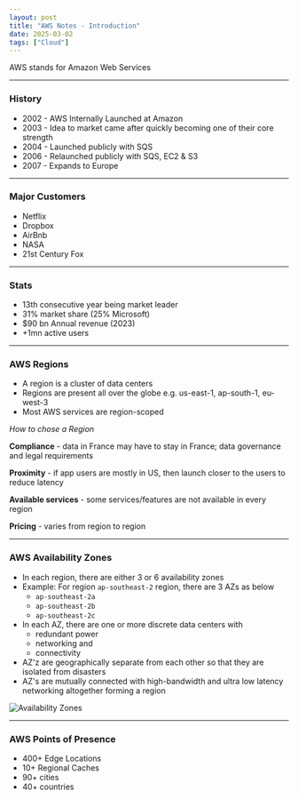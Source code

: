```yaml
---
layout: post
title: "AWS Notes - Introduction"
date: 2025-03-02
tags: ["Cloud"]
---
```


AWS stands for Amazon Web Services

---

### History

- 2002 - AWS Internally Launched at Amazon
- 2003 - Idea to market came after quickly becoming one of their core strength
- 2004 - Launched publicly with SQS
- 2006 - Relaunched publicly with SQS, EC2 & S3
- 2007 - Expands to Europe

---

### Major Customers

- Netflix
- Dropbox
- AirBnb
- NASA
- 21st Century Fox

--- 

### Stats

- 13th consecutive year being market leader
- 31% market share (25% Microsoft)
- $90 bn Annual revenue (2023)
- +1mn active users

---

### AWS Regions

- A region is a cluster of data centers
- Regions are present all over the globe e.g. us-east-1, ap-south-1, eu-west-3
- Most AWS services are region-scoped

_How to chose a Region_

**Compliance** - data in France may have to stay in France; data governance and legal requirements

**Proximity** - if app users are mostly in US, then launch closer to the users to reduce latency

**Available services** - some services/features are not available in every region

**Pricing** - varies from region to region

---

### AWS Availability Zones

- In each region, there are either 3 or 6 availability zones
- Example: For region `ap-southeast-2` region, there are 3 AZs as below
    - `ap-southeast-2a`
    - `ap-southeast-2b`
    - `ap-southeast-2c`
- In each AZ, there are one or more discrete data centers with 
    - redundant power
    - networking and
    - connectivity
- AZ'z are geographically separate from each other so that they are isolated from disasters
- AZ's are mutually connected with high-bandwidth and ultra low latency networking altogether forming a region

<img src="{{site.url}}/images/aws/aws-az.png" alt="Availability Zones">

---

### AWS Points of Presence

- 400+ Edge Locations
- 10+ Regional Caches
- 90+ cities
- 40+ countries

